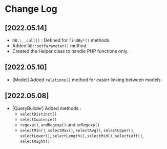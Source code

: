 # Change Log

## [2022.05.14]

- `DB::__call()` : Defined for `findBy*()` methods.
- Added `DB::setParameter()` method.
- Created the Helper class to handle PHP functions only.

## [2022.05.10]

- [Model] Added `relations()` method for easier linking between models.

## [2022.05.08]

- [QueryBuilder] Added methods : 
  - `selectDistinct()`
  - `selectCoalesce()`
  - `regexp()`, `andRegexp()` and `orRegexp()`
  - `selectMin()`, `selectMax()`, `selectAvg()`, `selectUpper()`, `selectLower()`, `selectLength()`, `selectMid()`, `selectLeft()`, `selectRight()`